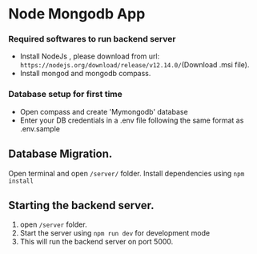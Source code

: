 # Node Mongodb App

### Required softwares to run backend server
* Install NodeJs , please download from url: `https://nodejs.org/download/release/v12.14.0/`(Download .msi file).
* Install mongod and mongodb compass.
### Database setup for first time
* Open compass and create 'Mymongodb' database
* Enter your DB credentials in a .env file following the same format as .env.sample

## Database Migration.
Open terminal and open `/server/` folder.
Install dependencies using `npm install`

## Starting the backend server.
1. open `/server` folder.
2. Start the server using `npm run dev` for development mode 
3. This will run the backend server on port 5000.


